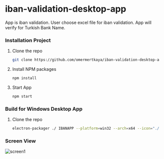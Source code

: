 # iban-validation-desktop-app
App is iban validation. User choose excel file for iban validation. App will verify for Turkish Bank Name.


### Installation Project

1. Clone the repo
   ```sh
   git clone https://github.com/omermertkaya/iban-validation-desktop-app.git
   ```
3. Install NPM packages
   ```sh
   npm install
   ```
4. Start App
   ```sh
   npm start
   ```

### Build for Windows Desktop App

1. Clone the repo
   ```sh
   electron-packager ./ IBANAPP --platform=win32 --arch=x64 --icon="./img/iban-kontrol.ico"
   ```

### Screen View

![screen1](screen1.png)




